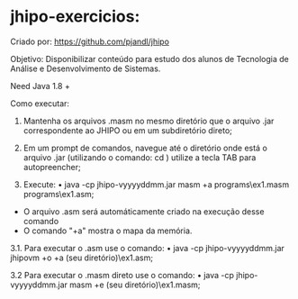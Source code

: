 # jhipo-exercicios:

Criado por:
  https://github.com/pjandl/jhipo
  
Objetivo: Disponibilizar conteúdo para estudo dos alunos de Tecnologia de Análise e Desenvolvimento de Sistemas.

Need Java 1.8 +

Como executar: 
1. Mantenha os arquivos .masm no mesmo diretório que o arquivo .jar correspondente ao JHIPO ou em um subdiretório direto;

2. Em um prompt de comandos, navegue até o diretório onde está o arquivo .jar (utilizando o comando: cd ) utilize a tecla TAB para autopreencher;

3. Execute:
• java -cp jhipo-vyyyyddmm.jar masm +a programs\ex1.masm programs\ex1.asm;
 - O arquivo .asm será automáticamente criado na execução desse comando
 - O comando "+a" mostra o mapa da memória.
 
3.1. Para executar o .asm use o comando: 
• java -cp jhipo-vyyyyddmm.jar jhipovm +o +a (seu diretório)\ex1.asm;

3.2 Para executar o .masm direto use o comando:
• java -cp jhipo-vyyyyddmm.jar masm +e (seu diretório)\ex1.masm;
